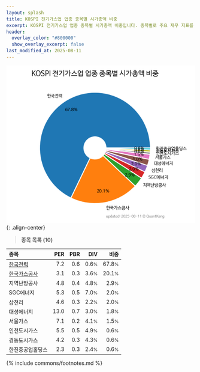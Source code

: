 ```yaml
---
layout: splash
title: KOSPI 전기가스업 업종 종목별 시가총액 비중
excerpt: KOSPI 전기가스업 업종 종목별 시가총액 비중입니다. 종목별로 주요 재무 지표를 함께 표시합니다.
header:
  overlay_color: "#800000"
  show_overlay_excerpt: false
last_modified_at: 2025-08-11
---
```



![KOSPI 전기가스업 업종 종목별 시가총액 비중](/stats/sector/images/kospi_업종_전기가스업_종목.png){: .align-center}


> **종목 목록 (10)**<a id="list"></a>

| **종목** | **PER** | **PBR** | **DIV** | **비중** |
| :------- | ------: | ------: | ------: | -------: |
| [한국전력](/015760/) | 7.2 | 0.6 | 0.6<small>%</small> | 67.8<small>%</small> |
| [한국가스공사](/036460/) | 3.1 | 0.3 | 3.6<small>%</small> | 20.1<small>%</small> |
| 지역난방공사 | 4.8 | 0.4 | 4.8<small>%</small> | 2.9<small>%</small> |
| SGC에너지 | 5.3 | 0.5 | 7.0<small>%</small> | 2.0<small>%</small> |
| 삼천리 | 4.6 | 0.3 | 2.2<small>%</small> | 2.0<small>%</small> |
| 대성에너지 | 13.0 | 0.7 | 3.0<small>%</small> | 1.8<small>%</small> |
| 서울가스 | 7.1 | 0.2 | 4.1<small>%</small> | 1.5<small>%</small> |
| 인천도시가스 | 5.5 | 0.5 | 4.9<small>%</small> | 0.6<small>%</small> |
| 경동도시가스 | 4.2 | 0.3 | 4.3<small>%</small> | 0.6<small>%</small> |
| 한진중공업홀딩스 | 2.3 | 0.3 | 2.4<small>%</small> | 0.6<small>%</small> |

{% include commons/footnotes.md %}